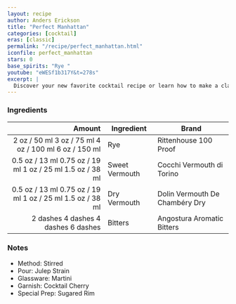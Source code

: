 ```yaml
---
layout: recipe
author: Anders Erickson
title: "Perfect Manhattan"
categories: [cocktail]
eras: [classic]
permalink: "/recipe/perfect_manhattan.html"
iconfile: perfect_manhattan
stars: 0
base_spirits: "Rye "
youtube: "eWESf1b317Y&t=278s"
excerpt: |
  Discover your new favorite cocktail recipe or learn how to make a classic drink—like the Old Fashioned, mojito, or White Russian—right at home.
---
```


### Ingredients

|   Amount | Ingredient     | Brand                          |
| -------: | -------------- | ------------------------------ |
|     <span class="onex active">2 oz / 50 ml</span> <span class="onehalfx">3 oz / 75 ml</span> <span class="twox">4 oz / 100 ml</span> <span class="threex">6 oz / 150 ml</span> | Rye            | Rittenhouse 100 Proof          |
|   <span class="onex active">0.5 oz / 13 ml</span> <span class="onehalfx">0.75 oz / 19 ml</span> <span class="twox">1 oz / 25 ml</span> <span class="threex">1.5 oz / 38 ml</span> | Sweet Vermouth | Cocchi Vermouth di Torino      |
|   <span class="onex active">0.5 oz / 13 ml</span> <span class="onehalfx">0.75 oz / 19 ml</span> <span class="twox">1 oz / 25 ml</span> <span class="threex">1.5 oz / 38 ml</span> | Dry Vermouth   | Dolin Vermouth De Chambéry Dry |
| <span class="onex active">2 dashes</span> <span class="onehalfx">4 dashes</span> <span class="twox">4 dashes</span> <span class="threex">6 dashes</span>  | Bitters        | Angostura Aromatic Bitters     |

### Notes

- Method: Stirred
- Pour: Julep Strain
- Glassware: Martini
- Garnish: Cocktail Cherry
- Special Prep: Sugared Rim

